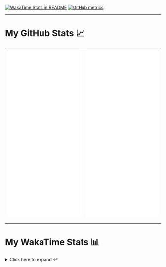 [![WakaTime Stats in README](https://github.com/LOsioChico/LOsioChico/actions/workflows/waka.yml/badge.svg)](https://github.com/LOsioChico/LOsioChico/actions/workflows/waka.yml) [![GitHub metrics](https://github.com/LOsioChico/LOsioChico/actions/workflows/metrics.yml/badge.svg)](https://github.com/LOsioChico/LOsioChico/actions/workflows/metrics.yml)

---

# My GitHub Stats 📈

| ![](./assets/metrics.svg) | ![](./assets/metrics2.svg) |
| ------------------------- | -------------------------- |

---

# My WakaTime Stats 📊

<details>
<summary>Click here to expand ↩️</summary>
<br>

<!--START_SECTION:waka-->
![Code Time](http://img.shields.io/badge/Code%20Time-1%2C910%20hrs%2054%20mins-blue)

![Lines of code](https://img.shields.io/badge/From%20Hello%20World%20I%27ve%20Written-379.7%20thousand%20lines%20of%20code-blue)

**🐱 My GitHub Data** 

> 📦 613.5 kB Used in GitHub's Storage 
 > 
> 🏆 1,622 Contributions in the Year 2024
 > 
> 🚫 Not Opted to Hire
 > 
> 📜 26 Public Repositories 
 > 
> 🔑 32 Private Repositories 
 > 
**I'm a Night 🦉** 

```text
🌞 Morning                597 commits         ███░░░░░░░░░░░░░░░░░░░░░░   13.86 % 
🌆 Daytime                1349 commits        ████████░░░░░░░░░░░░░░░░░   31.32 % 
🌃 Evening                1469 commits        █████████░░░░░░░░░░░░░░░░   34.11 % 
🌙 Night                  892 commits         █████░░░░░░░░░░░░░░░░░░░░   20.71 % 
```
📅 **I'm Most Productive on Thursday** 

```text
Monday                   598 commits         ███░░░░░░░░░░░░░░░░░░░░░░   13.88 % 
Tuesday                  648 commits         ████░░░░░░░░░░░░░░░░░░░░░   15.05 % 
Wednesday                486 commits         ███░░░░░░░░░░░░░░░░░░░░░░   11.28 % 
Thursday                 789 commits         █████░░░░░░░░░░░░░░░░░░░░   18.32 % 
Friday                   665 commits         ████░░░░░░░░░░░░░░░░░░░░░   15.44 % 
Saturday                 740 commits         ████░░░░░░░░░░░░░░░░░░░░░   17.18 % 
Sunday                   381 commits         ██░░░░░░░░░░░░░░░░░░░░░░░   08.85 % 
```


📊 **This Week I Spent My Time On** 

```text
💬 Programming Languages: 
TypeScript               4 hrs 22 mins       ███████████░░░░░░░░░░░░░░   43.69 % 
Scala                    1 hr 46 mins        ████░░░░░░░░░░░░░░░░░░░░░   17.75 % 
JSON                     1 hr 35 mins        ████░░░░░░░░░░░░░░░░░░░░░   15.87 % 
HTML                     1 hr 21 mins        ███░░░░░░░░░░░░░░░░░░░░░░   13.56 % 
Markdown                 15 mins             █░░░░░░░░░░░░░░░░░░░░░░░░   02.60 % 
```

**I Mostly Code in TypeScript** 

```text
TypeScript               31 repos            █████████████░░░░░░░░░░░░   51.67 % 
Scala                    8 repos             ███░░░░░░░░░░░░░░░░░░░░░░   13.33 % 
CSS                      5 repos             ██░░░░░░░░░░░░░░░░░░░░░░░   08.33 % 
Python                   3 repos             █░░░░░░░░░░░░░░░░░░░░░░░░   05.00 % 
Java                     2 repos             █░░░░░░░░░░░░░░░░░░░░░░░░   03.33 % 
```




 Last Updated on 10/12/2024 01:08:24 UTC
<!--END_SECTION:waka-->

## </details>
